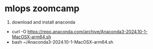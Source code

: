 # mlops zoomcamp

1. download and install anaconda
- curl -O https://repo.anaconda.com/archive/Anaconda3-2024.10-1-MacOSX-arm64.sh
- bash ~/Anaconda3-2024.10-1-MacOSX-arm64.sh


